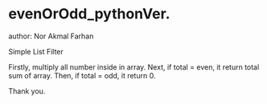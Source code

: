 # evenOrOdd_pythonVer.

author: Nor Akmal Farhan

Simple List Filter

Firstly, multiply all number inside in array. Next, if total = even, it return total sum of array. Then, if total = odd, it return 0.

Thank you.
